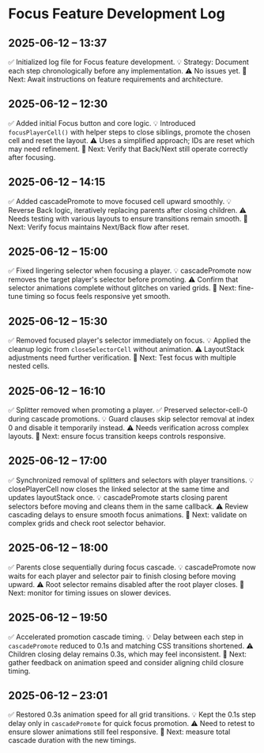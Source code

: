 # Focus Feature Development Log

## 2025-06-12 – 13:37

✅ Initialized log file for Focus feature development.
💡 Strategy: Document each step chronologically before any implementation.
⚠️ No issues yet.
📍 Next: Await instructions on feature requirements and architecture.

## 2025-06-12 – 12:30

✅ Added initial Focus button and core logic.
💡 Introduced `focusPlayerCell()` with helper steps to close siblings,
   promote the chosen cell and reset the layout.
⚠️ Uses a simplified approach; IDs are reset which may need refinement.
📍 Next: Verify that Back/Next still operate correctly after focusing.
## 2025-06-12 – 14:15

✅ Added cascadePromote to move focused cell upward smoothly.
💡 Reverse Back logic, iteratively replacing parents after closing children.
⚠️ Needs testing with various layouts to ensure transitions remain smooth.
📍 Next: Verify focus maintains Next/Back flow after reset.

## 2025-06-12 – 15:00

✅ Fixed lingering selector when focusing a player.
💡 cascadePromote now removes the target player's selector before promoting.
⚠️ Confirm that selector animations complete without glitches on varied grids.
📍 Next: fine-tune timing so focus feels responsive yet smooth.

## 2025-06-12 – 15:30

✅ Removed focused player's selector immediately on focus.
💡 Applied the cleanup logic from `closeSelectorCell` without animation.
⚠️ LayoutStack adjustments need further verification.
📍 Next: Test focus with multiple nested cells.

## 2025-06-12 – 16:10

✅ Splitter removed when promoting a player.
✅ Preserved selector-cell-0 during cascade promotions.
💡 Guard clauses skip selector removal at index 0 and disable it temporarily instead.
⚠️ Needs verification across complex layouts.
📍 Next: ensure focus transition keeps controls responsive.

## 2025-06-12 – 17:00

✅ Synchronized removal of splitters and selectors with player transitions.
💡 closePlayerCell now closes the linked selector at the same time and updates layoutStack once.
💡 cascadePromote starts closing parent selectors before moving and cleans them in the same callback.
⚠️ Review cascading delays to ensure smooth focus animations.
📍 Next: validate on complex grids and check root selector behavior.

## 2025-06-12 – 18:00

✅ Parents close sequentially during focus cascade.
💡 cascadePromote now waits for each player and selector pair to finish closing before moving upward.
⚠️ Root selector remains disabled after the root player closes.
📍 Next: monitor for timing issues on slower devices.

## 2025-06-12 – 19:50

✅ Accelerated promotion cascade timing.
💡 Delay between each step in `cascadePromote` reduced to 0.1s and matching CSS transitions shortened.
⚠️ Children closing delay remains 0.3s, which may feel inconsistent.
📍 Next: gather feedback on animation speed and consider aligning child closure timing.

## 2025-06-12 – 23:01

✅ Restored 0.3s animation speed for all grid transitions.
💡 Kept the 0.1s step delay only in `cascadePromote` for quick focus promotion.
⚠️ Need to retest to ensure slower animations still feel responsive.
📍 Next: measure total cascade duration with the new timings.
